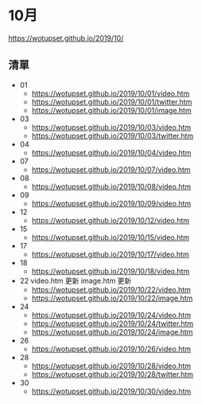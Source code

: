 # 10月
https://wotupset.github.io/2019/10/
## 清單
+ 01
  + https://wotupset.github.io/2019/10/01/video.htm 
  + https://wotupset.github.io/2019/10/01/twitter.htm  
  + https://wotupset.github.io/2019/10/01/image.htm 
+ 03
  + https://wotupset.github.io/2019/10/03/video.htm 
  + https://wotupset.github.io/2019/10/03/twitter.htm  
+ 04
  + https://wotupset.github.io/2019/10/04/video.htm 
+ 07
  + https://wotupset.github.io/2019/10/07/video.htm 
+ 08
  + https://wotupset.github.io/2019/10/08/video.htm 
+ 09
  + https://wotupset.github.io/2019/10/09/video.htm 
+ 12
  + https://wotupset.github.io/2019/10/12/video.htm 
+ 15
  + https://wotupset.github.io/2019/10/15/video.htm 
+ 17
  + https://wotupset.github.io/2019/10/17/video.htm 
+ 18
  + https://wotupset.github.io/2019/10/18/video.htm 
+ 22 video.htm 更新 image.htm 更新
  + https://wotupset.github.io/2019/10/22/video.htm 
  + https://wotupset.github.io/2019/10/22/image.htm 
+ 24
  + https://wotupset.github.io/2019/10/24/video.htm 
  + https://wotupset.github.io/2019/10/24/twitter.htm  
  + https://wotupset.github.io/2019/10/24/image.htm 
+ 26
  + https://wotupset.github.io/2019/10/26/video.htm 
+ 28
  + https://wotupset.github.io/2019/10/28/video.htm 
  + https://wotupset.github.io/2019/10/28/twitter.htm  
+ 30
  + https://wotupset.github.io/2019/10/30/video.htm 
